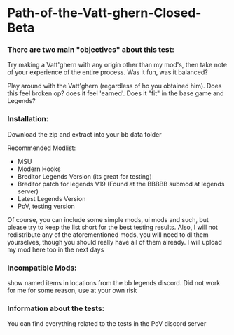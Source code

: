 # Path-of-the-Vatt-ghern-Closed-Beta

### There are two main "objectives" about this test:

Try making a Vatt'ghern with any origin other than my mod's, then take note of your experience of the entire process. Was it fun, was it balanced?

Play around with the Vatt'ghern (regardless of ho you obtained him). Does this feel broken op? does it feel 'earned'. Does it "fit" in the base game and Legends?


### Installation:

Download the zip and extract into your bb data folder

Recommended Modlist:
* MSU
* Modern Hooks
* Breditor Legends Version (its great for testing)
* Breditor patch for legends V19 (Found at the BBBBB submod at legends server)
* Latest Legends Version
* PoV, testing version

Of course, you can include some simple mods, ui mods and such, but please try to keep the list short for the best testing results. Also, I will not redistribute any of the aforementioned mods, you will need to dl them yourselves, though you should really have all of them already. I will upload my mod here too in the next days 

### Incompatible Mods:
show named items in locations from the bb legends discord. Did not work for me for some reason, use at your own risk


### Information about the tests:
You can find everything related to the tests in the PoV discord server
